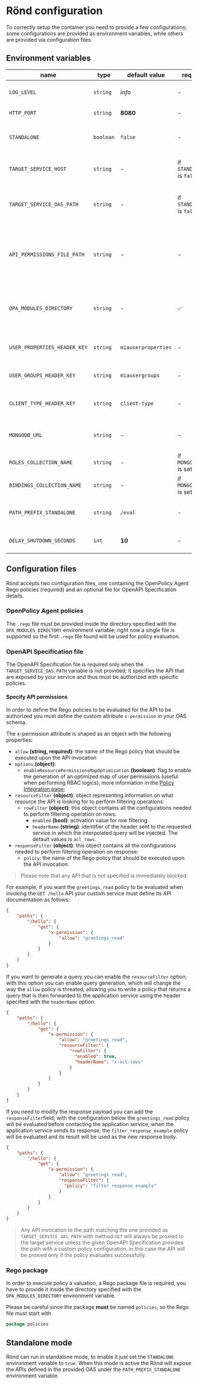 # Rönd configuration

To correctly setup the container you need to provide a few configurations; some configurations are provided as environment variables, while others are provided via configuration files.

## Environment variables

| name                         | type      | default value       | required                   | description                                                                                                                                                                                       |
|------------------------------|-----------|---------------------|----------------------------|---------------------------------------------------------------------------------------------------------------------------------------------------------------------------------------------------|
| `LOG_LEVEL`                  | `string`  | _info_              | -                          | one of "_info_", "_trace_", "_debug_", "_warning_", "_error_"                                                                                                                                     |
| `HTTP_PORT`                  | `string`  | **8080**            | -                          | port to expose the API service                                                                                                                                                                    |
| `STANDALONE`                 | `boolean` | `false`             | -                          | defines whether the service is running as a sidecar or in standalone mode                                                                                                                         |
| `TARGET_SERVICE_HOST`        | `string`  | -                   | if `STANDALONE` is `false` | the host of target service to redirect the traffic when authorization rules are passed                                                                                                            | 
| `TARGET_SERVICE_OAS_PATH`    | `string`  | -                   | if `STANDALONE` is `false` | endpoint path of sibling container to contact for retrieving the OAS definition (es. `/documentation/json`)                                                                                       |
| `API_PERMISSIONS_FILE_PATH`  | `string`  | -                   | -                          | file for manual configuration of the OAS; this substitutes the automatic documentation fetch performed by the service towards `API_ERMISSIONS_FILE_PATH`. [See the example](#api-permission-file) |
| `OPA_MODULES_DIRECTORY`      | `string`  | -                   | ✅                          | folder path where are provided the Rego files for OPA rules evaluation; these files will be used to evaluate policy. [See the example](#rego-examples)                                            |
| `USER_PROPERTIES_HEADER_KEY` | `string`  | `miauserproperties` | -                          | header name for the optional header that contains the user properties                                                                                                                             |
| `USER_GROUPS_HEADER_KEY`     | `string`  | `miausergroups`     | -                          | header name for the optional header that contains the user groups                                                                                                                                 |
| `CLIENT_TYPE_HEADER_KEY`     | `string`  | `client-type`       | -                          | header name for the optional header that contains a client type identifier                                                                                                                        |
| `MONGODB_URL`                | `string`  | -                   | -                          | url to connect to a MongoDB instance (useful for RBAC data retrieval and `find_` Rego built-ins)                                                                                                  |
| `ROLES_COLLECTION_NAME`      | `string`  | -                   | if `MONGODB_URL` is set    | name of the role collection                                                                                                                                                                       |
| `BINDINGS_COLLECTION_NAME`   | `string`  | -                   | if `MONGODB_URL` is set    | name of the bindings collection                                                                                                                                                                   |
| `PATH_PREFIX_STANDALONE`     | `string`  | `/eval`             | -                          | when in standalone mode, this variables configures the prefix for all validation APIs defined by the OAS                                                                                          |
| `DELAY_SHUTDOWN_SECONDS`     | `int`     | **10**              | -                          | seconds to delay forced server stop, useful for graceful shutdown                                                                                                                                 |

## Configuration files

Rönd accepts two configuration files, one containing the OpenPolicy Agent Rego policies (required) and an optional file for OpenAPI Specification details.

### OpenPolicy Agent policies

The `.rego` file must be provided inside the directory specified with the `OPA_MODULES_DIRECTORY` environment variable; right now a single file is supported so the first `.rego` file found will be used for policy evaluation.

### OpenAPI Specification file

The OpenAPI Specification file is required only when the `TARGET_SERVICE_OAS_PATH` variable is not provided; it specifies the API that are exposed by your service and thus must be authorized with specific policies.

#### Specify API permissions

In order to define the Rego policies to be evaluated for the API to be authorized you must define the custom attribute `x-permission` in your OAS schema.

The x-permission attribute is shaped as an object with the following properties:

- `allow` **(string, required)**: the name of the Rego policy that should be executed upon the API invocation
- `options` **(object)**:
  - `enableResourcePermissionsMapOptimization` **(boolean)**: flag to enable the generation of an optimized map of user permissions (useful when performing RBAC logics); more information in the [Policy Integration page](./Policy%20Integration.md);
- `resourceFilter` **(object)**: object representing information on what resource the API is looking for to perform filtering operations:
  - `rowFilter` **(object)**: this object contains all the configurations needed to perform filtering operation on rows:
    - `enabled` **(bool)**:  activation value for row filtering
    - `headerName` **(string)**: identifier of the header sent to the requested service in which the interpolated query will be injected. The default values is `acl_rows`.
- `responseFilter` **(object)**: this object contains all the configurations needed to perform filtering operation on response: 
  - `policy`: the name of the Rego policy that should be executed upon the API invocation.

> Please note that any API that is not specified is immediately blocked.

For example, if you want the `greetings_read` policy to be evaluated when invoking the `GET /hello` API your custom service must define its API documentation as follows:

```json
{
    "paths": {
        "/hello": {
            "get": {
                "x-permission": {
                    "allow": "greetings_read"
                }
            }
        }
    }
}
```

If you want to generate a query you can enable the `resourceFilter` option; with this option you can enable query generation, 
which will change the way the `allow` policy is threated, allowing you to write a policy that returns 
a query that is then forwarded to the application service using the header specified with the `headerName` option. 

```json
{
    "paths": {
        "/hello": {
            "get": {
                "x-permission": {
                    "allow": "greetings_read",
                    "resourceFilter": {
                        "rowFilter": {
                          "enabled": true,
                          "headerName": "x-acl-rows"
                        }
                    }
                }
            }
        }
    }
}
```

If you need to modify the response payload you can add the `responseFilter`field; with the configuration below 
the `greetings_read` policy will be evaluated before contacting the application service;
when the application service sends its response, the `filter_response_example` policy will be evaluated and its result will be used as the new response body.

```json
{
    "paths": {
        "/hello": {
            "get": {
                "x-permission": {
                    "allow": "greetings_read",
                    "responseFilter": {
                      "policy": "filter_response_example"
                    }
                }
            }
        }
    }
}
```


> Any API invocation to the path matching the one provided as `TARGET_SERVICE_OAS_PATH` with method `GET` will always be proxied to the target service unless the given OpenAPI Specification provides the path with a custom policy configuration, in this case the API will be proxied only if the policy evaluates successfully.


### Rego package

In order to execute policy a valuation, a Rego package file is required, you have to provide it inside the directory specified with the `OPA_MODULES_DIRECTORY` environment variable.

Please be careful since the package **must** be named `policies`, so the Rego file must start with

```go
package policies
```

## Standalone mode

Rönd can run in standalone mode, to enable it just set the `STANDALONE` environment variable to `true`. When this mode is active the Rönd will expose the APIs defined in the provided OAS under the `PATH_PREFIX_STANDALONE` environment variable.
